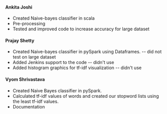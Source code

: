 #### Ankita Joshi
* Created Naive-bayes classifier in scala
* Pre-processing
* Tested and improved code to increase accuracy for large dataset

#### Prajay Shetty
* Created Naive-bayes classifier in pySpark using Dataframes. -- did not test on large dataset
* Added Jenkins support to the code -- didn't use
* Added histogram graphics for tf-idf visualization -- didn't use



#### Vyom Shrivastava
* Created Naive Bayes classifier in pySpark.
* Calculated tf-idf values of words and created our stopword lists using the least tf-idf values.
* Documentation

